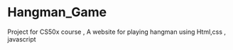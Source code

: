 # Hangman_Game
Project for CS50x course , A website for playing hangman using Html,css , javascript 
